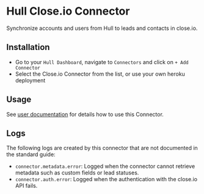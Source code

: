 # Hull Close.io Connector

Synchronize accounts and users from Hull to leads and contacts in close.io.

## Installation

- Go to your `Hull Dashboard`, navigate to `Connectors` and click on `+ Add Connector`
- Select the Close.io Connector from the list, or use your own heroku deployment

## Usage

See [user documentation](/assets/readme.md) for details how to use this Connector.

## Logs

The following logs are created by this connector that are not documented in the standard guide:

- `connector.metadata.error`: Logged when the connector cannot retrieve metadata such as custom fields or lead statuses.
- `connector.auth.error`: Logged when the authentication with the close.io API fails.
